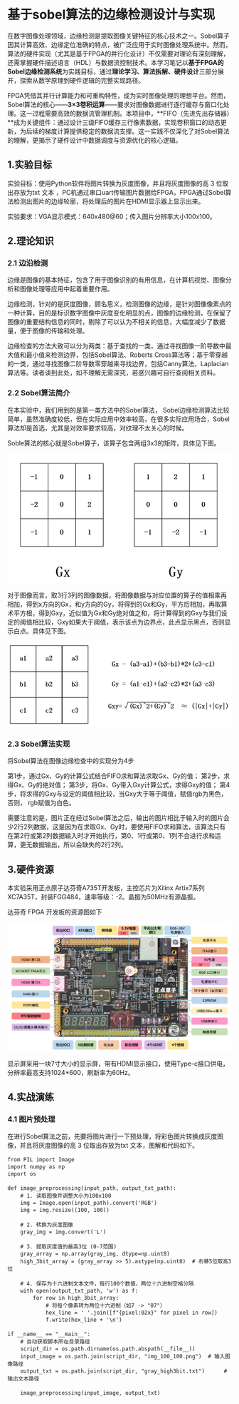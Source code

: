 # 基于sobel算法的边缘检测设计与实现

在数字图像处理领域，边缘检测是提取图像关键特征的核心技术之一。Sobel算子因其计算高效、边缘定位准确的特点，被广泛应用于实时图像处理系统中。然而，算法的硬件实现（尤其是基于FPGA的并行化设计）不仅需要对理论有深刻理解，还需掌握硬件描述语言（HDL）与数据流控制技术。本学习笔记以**基于FPGA的Sobel边缘检测系统**为实践目标，通过**理论学习、算法拆解、硬件设计**三部分展开，探索从数学原理到硬件逻辑的完整实现路径。

FPGA凭借其并行计算能力和可重构特性，成为实时图像处理的理想平台。然而，Sobel算法的核心——**3×3卷积运算**——要求对图像数据进行逐行缓存与窗口化处理。这一过程需要高效的数据流管理机制。本项目中，**FIFO（先进先出存储器）**成为关键组件：通过设计三级FIFO缓存三行像素数据，实现卷积窗口的动态更新，为后续的梯度计算提供稳定的数据流支撑。这一实践不仅深化了对Sobel算法的理解，更揭示了硬件设计中数据调度与资源优化的核心逻辑。

## 1.实验目标

实验目标：使用Python软件将图片转换为灰度图像，并且将灰度图像的高 3 位取出存放为txt 文本 ，PC机通过串口uart传输图片数据给FPGA，FPGA通过Sobel算法检测出图片的边缘轮廓，将处理后的图片在HDMI显示器上显示出来。

实验要求：VGA显示模式：640x480@60；传入图片分辨率大小100x100。

## 2.理论知识

### 2.1 边沿检测

边缘是图像的基本特征，包含了用于图像识别的有用信息，在计算机视觉、图像分析和图像处理等应用中起着重要作用。

边缘检测，针对的是灰度图像，顾名思义，检测图像的边缘，是针对图像像素点的一种计算，目的是标识数字图像中灰度变化明显的点，图像的边缘检测，在保留了图像的重要结构信息的同时，剔除了可以认为不相关的信息，大幅度减少了数据量，便于图像的传输和处理。

边缘检查的方法大致可以分为两类：基于查找的一类，通过寻找图像一阶导数中最大值和最小值来检测边界，包括Sobel算法、Roberts Cross算法等；基于零穿越的一类，通过寻找图像二阶导数零穿越来寻找边界，包括Canny算法，Laplacian算法等。读者读到此处，如不理解无需深究，若感兴趣可自行查阅相关资料。

### 2.2 Sobel算法简介

在本实验中，我们用到的是第一类方法中的Sobel算法， Sobel边缘检测算法比较简单，虽然准确度较低，但在实际应用中效率较高，在很多实际应用场合，Sobel算法却是首选，尤其是对效率要求较高，对纹理不太关心的时候。

Soble算法的核心就是Sobel算子，该算子包含两组3x3的矩阵，具体见下图。

![Sobel](asset/Sobel-000.png)

对于图像而言，取3行3列的图像数据，将图像数据与对应位置的算子的值相乘再相加，得到x方向的Gx，和y方向的Gy，将得到的Gx和Gy，平方后相加，再取算术平方根，得到Gxy，近似值为Gx和Gy绝对值之和，将计算得到的Gxy与我们设定的阈值相比较，Gxy如果大于阈值，表示该点为边界点，此点显示黑点，否则显示白点。具体见下图。

![Sobel](asset/Sobel-001.png)

### 2.3 Sobel算法实现

将Sobel算法在图像边缘检查中的实现分为4步

第1步，通过Gx、Gy的计算公式结合FIFO求和算法求取Gx、Gy的值；
第2步，求得Gx、Gy的绝对值；
第3步，将Gx、Gy带入Gxy计算公式，求得Gxy的值；
第4步，将求得的Gxy与设定的阈值相比较，当Gxy大于等于阈值，赋值rgb为黑色，否则， rgb赋值为白色。

需要注意的是，图片正在经过Sobel算法之后，输出的图片相比于输入时的图片会少2行2列数据，这是因为在求取Gx、Gy时，要使用FIFO求和算法，该算法只有在第2行或第2列数据输入时才开始执行，第0、1行或第0、1列不会进行求和运算，更无数据输出，所以会缺失的2行2列。

## 3.硬件资源

本实验采用正点原子达芬奇A735T开发板，主控芯片为Xilinx Artix7系列XC7A35T，封装FGG484，速率等级：-2。晶振为50MHz有源晶振。

达芬奇 FPGA 开发板的资源图如下

![FPGA达芬奇开发板](asset/Sobel-002.png)

显示屏采用一块7寸大小的显示屏，带有HDMI显示接口，使用Type-c接口供电，分辨率最高支持1024*600，刷新率为60Hz。

## 4.实战演练

### 4.1 图片预处理

在进行Sobel算法之前，先要将图片进行一下预处理，将彩色图片转换成灰度图像，并且将灰度图像的高 3 位取出存放为txt 文本，图解和代码如下。

```
from PIL import Image
import numpy as np
import os

def image_preprocessing(input_path, output_txt_path):
    # 1. 读取图像并调整大小为100x100
    img = Image.open(input_path).convert('RGB')
    img = img.resize((100, 100))
    
    # 2. 转换为灰度图像
    gray_img = img.convert('L')
    
    # 3. 提取灰度值的最高3位 (0-7范围)
    gray_array = np.array(gray_img, dtype=np.uint8)
    high_3bit_array = (gray_array >> 5).astype(np.uint8)  # 右移5位取高3位
    
    # 4. 保存为十六进制文本文件，每行100个数值，两位十六进制空格分隔
    with open(output_txt_path, 'w') as f:
        for row in high_3bit_array:
            # 将每个像素转为两位十六进制（如7 -> "07"）
            hex_line = ' '.join([f"{pixel:02x}" for pixel in row])
            f.write(hex_line + '\n')

if __name__ == "__main__":
    # 自动获取脚本所在目录路径
    script_dir = os.path.dirname(os.path.abspath(__file__))
    input_image = os.path.join(script_dir, "img_100_100.png")  # 输入图像路径
    output_txt = os.path.join(script_dir, "gray_high3bit.txt")      # 输出文本路径
    
    image_preprocessing(input_image, output_txt)

```

